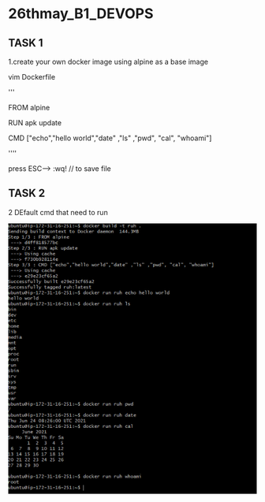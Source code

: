 # 26thmay_B1_DEVOPS

## TASK 1
1.create your own docker image using alpine as a base image

vim Dockerfile

'''

FROM alpine

RUN apk update

CMD ["echo","hello world","date" ,"ls" ,"pwd", "cal", "whoami"]

''''

press ESC--> :wq!  // to save file

##  TASK 2

2 DEfault cmd that need to run

<img src = alpine_dockerfile.PNG>

